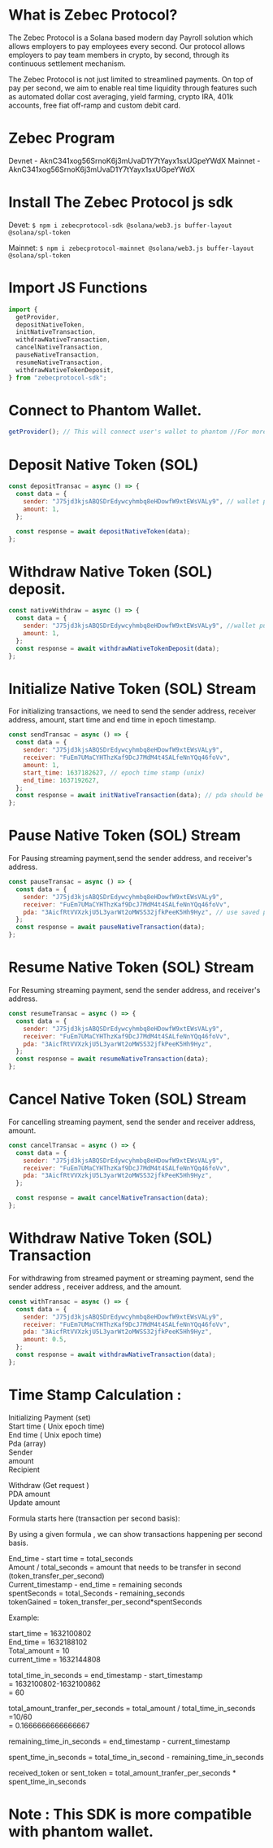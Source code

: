 # What is Zebec Protocol?

The Zebec Protocol is a Solana based modern day Payroll solution which allows employers to pay employees every second. Our protocol allows employers to pay team members in crypto, by second, through its continuous settlement mechanism.

The Zebec Protocol is not just limited to streamlined payments. On top of pay per second, we aim to enable real time liquidity through features such as automated dollar cost averaging, yield farming, crypto IRA, 401k accounts, free fiat off-ramp and custom debit card.

# Zebec Program

Devnet - AknC341xog56SrnoK6j3mUvaD1Y7tYayx1sxUGpeYWdX
Mainnet - AknC341xog56SrnoK6j3mUvaD1Y7tYayx1sxUGpeYWdX



# Install The Zebec Protocol js sdk

Devet:
`$ npm i zebecprotocol-sdk @solana/web3.js buffer-layout @solana/spl-token` 

Mainnet:
`$ npm i zebecprotocol-mainnet @solana/web3.js buffer-layout @solana/spl-token`

# Import JS Functions

```javascript
import {
  getProvider,
  depositNativeToken,
  initNativeTransaction,
  withdrawNativeTransaction,
  cancelNativeTransaction,
  pauseNativeTransaction,
  resumeNativeTransaction,
  withdrawNativeTokenDeposit,
} from "zebecprotocol-sdk";
```

# Connect to Phantom Wallet.

```javascript
getProvider(); // This will connect user's wallet to phantom //For more info visit https://docs.phantom.app/
```

# Deposit Native Token (SOL)

```javascript
const depositTransac = async () => {
  const data = {
    sender: "J75jd3kjsABQSDrEdywcyhmbq8eHDowfW9xtEWsVALy9", // wallet public key
    amount: 1,
  };

  const response = await depositNativeToken(data);
};
```

# Withdraw Native Token (SOL) deposit.

```javascript
const nativeWithdraw = async () => {
  const data = {
    sender: "J75jd3kjsABQSDrEdywcyhmbq8eHDowfW9xtEWsVALy9", //wallet public key
    amount: 1,
  };
  const response = await withdrawNativeTokenDeposit(data);
};
```

# Initialize Native Token (SOL) Stream

For initializing transactions, we need to send the sender address, receiver address, amount, start time and end time in epoch timestamp.

```javascript
const sendTransac = async () => {
  const data = {
    sender: "J75jd3kjsABQSDrEdywcyhmbq8eHDowfW9xtEWsVALy9",
    receiver: "FuEm7UMaCYHThzKaf9DcJ7MdM4t4SALfeNnYQq46foVv",
    amount: 1,
    start_time: 1637182627, // epoch time stamp (unix)
    end_time: 1637192627,
  };
  const response = await initNativeTransaction(data); // pda should be saved.
};
```

# Pause Native Token (SOL) Stream

For Pausing streaming payment,send the sender address, and receiver's address.

```javascript
const pauseTransac = async () => {
  const data = {
    sender: "J75jd3kjsABQSDrEdywcyhmbq8eHDowfW9xtEWsVALy9",
    receiver: "FuEm7UMaCYHThzKaf9DcJ7MdM4t4SALfeNnYQq46foVv",
    pda: "3AicfRtVVXzkjU5L3yarWt2oMWSS32jfkPeeK5Hh9Hyz", // use saved pda returned from initNativeTransaction()
  };
  const response = await pauseNativeTransaction(data);
};
```

# Resume Native Token (SOL) Stream

For Resuming streaming payment, send the sender address, and receiver's address.

```javascript
const resumeTransac = async () => {
  const data = {
    sender: "J75jd3kjsABQSDrEdywcyhmbq8eHDowfW9xtEWsVALy9",
    receiver: "FuEm7UMaCYHThzKaf9DcJ7MdM4t4SALfeNnYQq46foVv",
    pda: "3AicfRtVVXzkjU5L3yarWt2oMWSS32jfkPeeK5Hh9Hyz",
  };
  const response = await resumeNativeTransaction(data);
};
```

# Cancel Native Token (SOL) Stream

For cancelling streaming payment, send the sender and receiver address, amount.

```javascript
const cancelTransac = async () => {
  const data = {
    sender: "J75jd3kjsABQSDrEdywcyhmbq8eHDowfW9xtEWsVALy9",
    receiver: "FuEm7UMaCYHThzKaf9DcJ7MdM4t4SALfeNnYQq46foVv",
    pda: "3AicfRtVVXzkjU5L3yarWt2oMWSS32jfkPeeK5Hh9Hyz",
  };

  const response = await cancelNativeTransaction(data);
};
```

# Withdraw Native Token (SOL) Transaction

For withdrawing from streamed payment or streaming payment, send the sender address , receiver address, and the amount.

```javascript
const withTransac = async () => {
  const data = {
    sender: "J75jd3kjsABQSDrEdywcyhmbq8eHDowfW9xtEWsVALy9",
    receiver: "FuEm7UMaCYHThzKaf9DcJ7MdM4t4SALfeNnYQq46foVv",
    pda: "3AicfRtVVXzkjU5L3yarWt2oMWSS32jfkPeeK5Hh9Hyz",
    amount: 0.5,
  };
  const response = await withdrawNativeTransaction(data);
};
```

# Time Stamp Calculation :

Initializing Payment (set) <br/>
Start time ( Unix epoch time) <br/>
End time ( Unix epoch time) <br/>
Pda (array) <br/>
Sender <br/>
amount <br/>
Recipient <br/>

Withdraw (Get request ) <br/>
PDA amount  <br/>
Update amount <br/>

Formula starts here (transaction per second basis):<br/>

By using a given formula , we can show transactions happening per second basis.<br/>


End_time - start time = total_seconds <br/>
Amount / total_seconds = amount that needs to be transfer in second (token_transfer_per_second) <br/>
Current_timestamp - end_time = remaining seconds  <br/>
spentSeconds = total_Seconds - remaining_seconds <br/>
tokenGained = token_transfer_per_second*spentSeconds <br/>

Example: <br/>

start_time = 1632100802 <br/>
End_time = 1632188102 <br/>
Total_amount = 10 <br/>
current_time = 1632144808 <br/>
 
total_time_in_seconds = end_timestamp - start_timestamp <br/>
= 1632100802-1632100862 <br/>
= 60 <br/>

total_amount_tranfer_per_seconds =  total_amount / total_time_in_seconds <br/>
=10/60 <br/>
= 0.1666666666666667 <br/>

remaining_time_in_seconds = end_timestamp - current_timestamp <br/>

spent_time_in_seconds = total_time_in_second - remaining_time_in_seconds <br/>

received_token  or sent_token = total_amount_tranfer_per_seconds * spent_time_in_seconds <br/>



# Note : This SDK is more compatible with phantom wallet.

